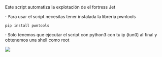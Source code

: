 Este script automatiza la explotación de el fortress Jet

· Para usar el script necesitas tener instalada la libreria pwntools

    pip install pwntools

· Solo tenemos que ejecutar el script con python3 con tu ip (tun0) al final y obtenemos una shell como root

<img src="https://raw.githubusercontent.com/GatoGamer1155/Imagenes-Repositorios/main/jet.png">
